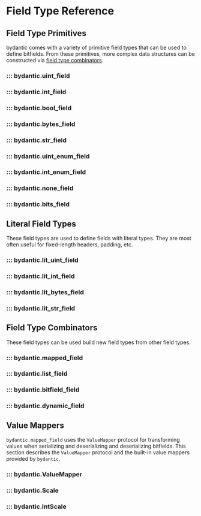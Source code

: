 # Field Type Reference

## Field Type Primitives

bydantic comes with a variety of primitive field types that can be used to
define bitfields. From these primitives, more complex data structures can be
constructed via [field type combinators](#field-type-combinators).

### ::: bydantic.uint_field

### ::: bydantic.int_field

### ::: bydantic.bool_field

### ::: bydantic.bytes_field

### ::: bydantic.str_field

### ::: bydantic.uint_enum_field

### ::: bydantic.int_enum_field

### ::: bydantic.none_field

### ::: bydantic.bits_field

## Literal Field Types

These field types are used to define fields with literal types. They are most
often useful for fixed-length headers, padding, etc.

### ::: bydantic.lit_uint_field

### ::: bydantic.lit_int_field

### ::: bydantic.lit_bytes_field

### ::: bydantic.lit_str_field

## Field Type Combinators

These field types can be used build new field types from other field types.

### ::: bydantic.mapped_field

### ::: bydantic.list_field

### ::: bydantic.bitfield_field

### ::: bydantic.dynamic_field

## Value Mappers

`bydantic.mapped_field` uses the `ValueMapper` protocol for transforming values
when serializing and deserializing and deserializing bitfields. This section
describes the `ValueMapper` protocol and the built-in value mappers provided by
`bydantic`.

### ::: bydantic.ValueMapper

### ::: bydantic.Scale

### ::: bydantic.IntScale
